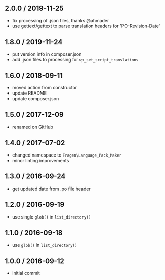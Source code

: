 ## 2.0.0 / 2019-11-25
* fix processing of .json files, thanks @ahmader
* use gettext/gettext to parse translation headers for 'PO-Revision-Date'

## 1.8.0 / 2019-11-24
* put version info in composer.json
* add .json files to processing for `wp_set_script_translations`

## 1.6.0 / 2018-09-11
* moved action from constructor
* update README
* update composer.json

## 1.5.0 / 2017-12-09
* renamed on GitHub

## 1.4.0 / 2017-07-02
* changed namespace to `Fragen\Language_Pack_Maker`
* minor linting improvements

## 1.3.0 / 2016-09-24
* get updated date from .po file header

## 1.2.0 / 2016-09-19
* use single `glob()` in `list_directory()`

## 1.1.0 / 2016-09-18
* use `glob()` in `list_directory()`

## 1.0.0 / 2016-09-12
* initial commit
